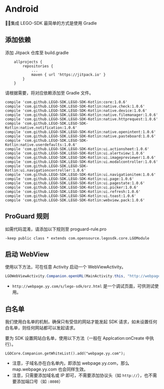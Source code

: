 # Android

集成 LEGO-SDK 最简单的方式是使用 Gradle

## 添加依赖

添加 Jitpack 仓库至 build.gradle

```
	allprojects {
		repositories {
			...
			maven { url 'https://jitpack.io' }
		}
	}
```

请根据需要，将对应依赖添加至 Gradle 文件。

```
compile 'com.github.LEGO-SDK.LEGO-SDK-Kotlin:core:1.0.6'
compile 'com.github.LEGO-SDK.LEGO-SDK-Kotlin:native.check:1.0.6'
compile 'com.github.LEGO-SDK.LEGO-SDK-Kotlin:native.device:1.0.6'
compile 'com.github.LEGO-SDK.LEGO-SDK-Kotlin:native.filemanager:1.0.6'
compile 'com.github.LEGO-SDK.LEGO-SDK-Kotlin:native.httprequest:1.0.6'
compile 'com.github.LEGO-SDK.LEGO-SDK-Kotlin:native.notification:1.0.6'
compile 'com.github.LEGO-SDK.LEGO-SDK-Kotlin:native.openintent:1.0.6'
compile 'com.github.LEGO-SDK.LEGO-SDK-Kotlin:native.pasteboard:1.0.6'
compile 'com.github.LEGO-SDK.LEGO-SDK-Kotlin:native.userdefaults:1.0.6'
compile 'com.github.LEGO-SDK.LEGO-SDK-Kotlin:ui.actionsheet:1.0.6'
compile 'com.github.LEGO-SDK.LEGO-SDK-Kotlin:ui.alertview:1.0.6'
compile 'com.github.LEGO-SDK.LEGO-SDK-Kotlin:ui.imagepreviewer:1.0.6'
compile 'com.github.LEGO-SDK.LEGO-SDK-Kotlin:ui.modalcontroller:1.0.6'
compile 'com.github.LEGO-SDK.LEGO-SDK-Kotlin:ui.navigationcontroller:1.0.6'
compile 'com.github.LEGO-SDK.LEGO-SDK-Kotlin:ui.navigationitem:1.0.6'
compile 'com.github.LEGO-SDK.LEGO-SDK-Kotlin:ui.page:1.0.6'
compile 'com.github.LEGO-SDK.LEGO-SDK-Kotlin:ui.pagestate:1.0.6'
compile 'com.github.LEGO-SDK.LEGO-SDK-Kotlin:ui.picker:1.0.6'
compile 'com.github.LEGO-SDK.LEGO-SDK-Kotlin:ui.refresh:1.0.6'
compile 'com.github.LEGO-SDK.LEGO-SDK-Kotlin:ui.toast:1.0.6'
compile 'com.github.LEGO-SDK.LEGO-SDK-Kotlin:webview.pack:1.0.6'
```

## ProGuard 规则

如需代码混淆，请添加以下规则至 proguard-rule.pro

```
-keep public class * extends com.opensource.legosdk.core.LGOModule
```

## 启动 WebView

使用以下方法，可在任意 Activity 启动一个 WebViewActivity。

```java
LGOWebViewActivity.Companion.openURL(MainActivity.this, "http://webpage.yy.com/s/lego-sdk/orz.html");
```

* ```http://webpage.yy.com/s/lego-sdk/orz.html``` 是一个调试页面，可供测试使用。

## 白名单

我们使用白名单的机制，确保只有受信的网站才能发起 SDK 请求，如未设置任何白名单，则任何网站都可以发起请求。

要为 SDK 设置网站白名单，使用以下方法（一般在 Applcation:onCreate 中执行）。

```
LGOCore.Companion.getWhiteList().add("webpage.yy.com");
```

* 注意，子域名亦在白名单内，即添加 webpage.yy.com，那么 map.webpage.yy.com 也会同样生效。
* 注意，只需要添加域名或 IP 即可，不需要添加协议头（如 ```http://```），也不需要添加端口号（如 ```:8080```）
